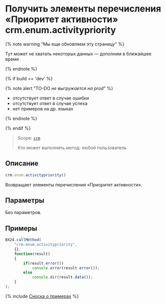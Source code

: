 # Получить элементы перечисления «Приоритет активности» crm.enum.activitypriority

{% note warning "Мы еще обновляем эту страницу" %}

Тут может не хватать некоторых данных — дополним в ближайшее время

{% endnote %}

{% if build == 'dev' %}

{% note alert "TO-DO _не выгружается на prod_" %}

- отсутствует ответ в случае ошибки
- отсутствует ответ в случае успеха
- нет примеров на др. языках
  
{% endnote %}

{% endif %}

> Scope: [`crm`](../../../scopes/permissions.md)
>
> Кто может выполнять метод: любой пользователь

## Описание

```js
crm.enum.activitypriority()
```

Возвращает элементы перечисления «Приоритет активности».

## Параметры

Без параметров.

## Примеры

```javascript
BX24.callMethod(
    "crm.enum.activitypriority",
    {},
    function(result)
    {
        if(result.error())
            console.error(result.error());
        else
            console.dir(result.data());
    }
);
```

{% include [Сноска о примерах](../../../../_includes/examples.md) %}
